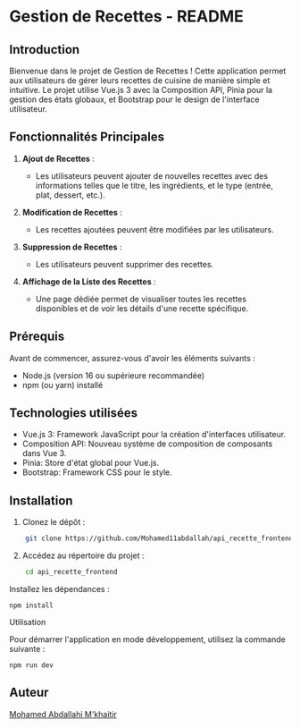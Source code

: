 # Gestion de Recettes - README

## Introduction

Bienvenue dans le projet de Gestion de Recettes ! Cette application permet aux utilisateurs de gérer leurs recettes de cuisine de manière simple et intuitive. Le projet utilise Vue.js 3 avec la Composition API, Pinia pour la gestion des états globaux, et Bootstrap pour le design de l'interface utilisateur.

## Fonctionnalités Principales

1. **Ajout de Recettes** :

   - Les utilisateurs peuvent ajouter de nouvelles recettes avec des informations telles que le titre, les ingrédients, et le type (entrée, plat, dessert, etc.).

2. **Modification de Recettes** :

   - Les recettes ajoutées peuvent être modifiées par les utilisateurs.

3. **Suppression de Recettes** :

   - Les utilisateurs peuvent supprimer des recettes.

4. **Affichage de la Liste des Recettes** :
   - Une page dédiée permet de visualiser toutes les recettes disponibles et de voir les détails d'une recette spécifique.

## Prérequis

Avant de commencer, assurez-vous d'avoir les éléments suivants :

- Node.js (version 16 ou supérieure recommandée)
- npm (ou yarn) installé

## Technologies utilisées

- Vue.js 3: Framework JavaScript pour la création d'interfaces utilisateur.
- Composition API: Nouveau système de composition de composants dans Vue 3.
- Pinia: Store d'état global pour Vue.js.
- Bootstrap: Framework CSS pour le style.

## Installation

1. Clonez le dépôt :

```bash
    git clone https://github.com/Mohamed11abdallah/api_recette_frontend.git
```

2. Accédez au répertoire du projet :

```bash
    cd api_recette_frontend
```

Installez les dépendances :

`npm install`

Utilisation

Pour démarrer l'application en mode développement, utilisez la commande suivante :

`npm run dev`

## Auteur

[Mohamed Abdallahi M'khaitir](https://github.com/Mohamed11abdallah)
